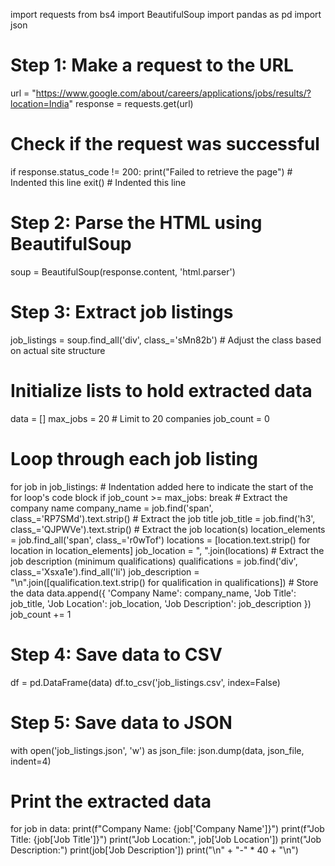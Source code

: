 import requests
from bs4 import BeautifulSoup
import pandas as pd
import json

# Step 1: Make a request to the URL
url = "https://www.google.com/about/careers/applications/jobs/results/?location=India"
response = requests.get(url)

# Check if the request was successful
if response.status_code != 200:
    print("Failed to retrieve the page") # Indented this line
    exit() # Indented this line

# Step 2: Parse the HTML using BeautifulSoup
soup = BeautifulSoup(response.content, 'html.parser')
# Step 3: Extract job listings
job_listings = soup.find_all('div', class_='sMn82b') # Adjust the class based on actual site structure
# Initialize lists to hold extracted data
data = []
max_jobs = 20 # Limit to 20 companies
job_count = 0
# Loop through each job listing
for job in job_listings:
    # Indentation added here to indicate the start of the for loop's code block
    if job_count >= max_jobs:
        break
    # Extract the company name
    company_name = job.find('span', class_='RP7SMd').text.strip()
    # Extract the job title
    job_title = job.find('h3', class_='QJPWVe').text.strip()
    # Extract the job location(s)
    location_elements = job.find_all('span', class_='r0wTof')
    locations = [location.text.strip() for location in location_elements]
    job_location = ", ".join(locations)
    # Extract the job description (minimum qualifications)
    qualifications = job.find('div', class_='Xsxa1e').find_all('li')
    job_description = "\n".join([qualification.text.strip() for qualification in qualifications])
    # Store the data
    data.append({
        'Company Name': company_name,
        'Job Title': job_title,
        'Job Location': job_location,
        'Job Description': job_description
    })
    job_count += 1
# Step 4: Save data to CSV
df = pd.DataFrame(data)
df.to_csv('job_listings.csv', index=False)
# Step 5: Save data to JSON
with open('job_listings.json', 'w') as json_file:
    json.dump(data, json_file, indent=4)
# Print the extracted data
for job in data:
    print(f"Company Name: {job['Company Name']}")
    print(f"Job Title: {job['Job Title']}")
    print("Job Location:", job['Job Location'])
    print("Job Description:")
    print(job['Job Description'])
    print("\n" + "-" * 40 + "\n")